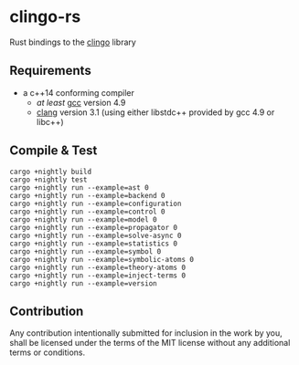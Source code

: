 # clingo-rs
Rust bindings to the [clingo](https://github.com/potassco/clingo) library

## Requirements

- a c++14 conforming compiler
  - *at least* [gcc](https://gcc.gnu.org/) version 4.9
  - [clang](http://clang.llvm.org/) version 3.1 (using either libstdc++
    provided by gcc 4.9 or libc++)

## Compile & Test
    cargo +nightly build
    cargo +nightly test
    cargo +nightly run --example=ast 0
    cargo +nightly run --example=backend 0
    cargo +nightly run --example=configuration
    cargo +nightly run --example=control 0
    cargo +nightly run --example=model 0
    cargo +nightly run --example=propagator 0
    cargo +nightly run --example=solve-async 0
    cargo +nightly run --example=statistics 0
    cargo +nightly run --example=symbol 0
    cargo +nightly run --example=symbolic-atoms 0
    cargo +nightly run --example=theory-atoms 0
    cargo +nightly run --example=inject-terms 0
    cargo +nightly run --example=version

## Contribution

Any contribution intentionally submitted for inclusion in the work by you, shall be licensed under the terms of the MIT license without any additional terms or conditions.
